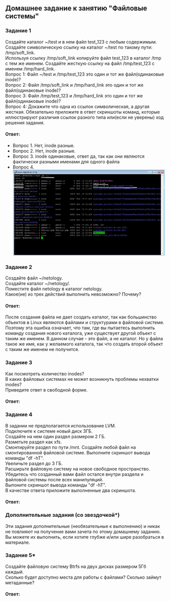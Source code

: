 ## Домашнее задание к занятию "Файловые системы"  

### Задание 1  
Создайте каталог ~/test и в нем файл test_123 с любым содержимым.  
Создайте символическую ссылку на каталог ~/test по такому пути: /tmp/soft_link.  
Используя ссылку /tmp/soft_link копируйте файл test_123 в каталог /tmp с тем же именем. Создайте жесткую ссылку на файл /tmp/test_123 с именем /tmp/hard_link.  
Вопрос 1: Файл ~/test и /tmp/test_123 это один и тот же файл(одинаковые inode)?  
Вопрос 2: Файл /tmp/soft_link и /tmp/hard_link это один и тот же файл(одинаковые inode)?  
Вопрос 3: Файл /tmp/test_123 и /tmp/hard_link это один и тот же файл(одинаковые inode)?  
Вопрос 4: Докажите что одна из ссылок символическая, а другая жесткая. Обязательно приложите в ответ скриншоты команд, которые иллюстрируют различия ссылок разного типа или(если не уверены) ход решения задания.  

#### Ответ:    
- Вопрос 1. Нет, inode разные.  
- Вопрос 2. Нет, inode разные.  
- Вопрос 3. inode одинаковые, ответ да, так как они являются фактически разными именами для одного файла  
- Вопрос 4.  
 ![](https://github.com/networksuperman/netology_dev_ops/blob/main/SLINA-19/IT%20System%20and%20OS%20Linux/img/2-07-01.jpg)

### Задание 2  
Создайте файл ~/netology.  
Создайте каталог ~/netology/.  
Поместите файл netology в каталог netology.  
Какое(ие) из трех действий выполнить невозможно? Почему?  

#### Ответ:    
После создания файла не дает создать каталог, так как большинство объектов в Linux являются файлами и структурами в файловой системе. Поэтому эта ошибка означает, что там, где вы пытаетесь выполнить команду создания нового каталога, уже существует другой объект с таким же именем. В данном случае - это файл, а не каталог. Но у файла такое же имя, как у желаемого каталога, так что создать второй объект с таким же именем не получится.  

### Задание 3  
Как посмотреть количество inodes?  
В каких файловых системах не может возникнуть проблемы нехватки inodes?  
Приведите ответ в свободной форме.  

#### Ответ:   



### Задание 4  
В задании не предполагается использование LVM.  
Подключите к системе новый диск 3ГБ.  
Создайте на нем один раздел размером 2 ГБ.  
Разметьте раздел как xfs.  
Смонтируйте раздел по пути /mnt. Создайте любой файл на смонтированной файловой системе. Выполните скриншот вывода команды "df -hT".  
Увеличьте раздел до 3 ГБ.  
Расширьте файловую систему на новое свободное пространство.  
Убедитесь что созданный вами файл остался внутри раздела и файловой системы после всех манипуляций.  
Выпоните скриншот вывода команды "df -hT".  
В качестве ответа приложите выполненные два скриншота.  

#### Ответ:    


### Дополнительные задания (со звездочкой*)  
Эти задания дополнительные (необязательные к выполнению) и никак не повлияют на получение вами зачета по этому домашнему заданию. Вы можете их выполнить, если хотите глубже и/или шире разобраться в материале.  

### Задание 5*  
Создайте файловую систему Btrfs на двух дисках размером 5Гб каждый.  
Сколько будет доступно места для работы с файлами? Сколько займут метаданные?  

#### Ответ:     

